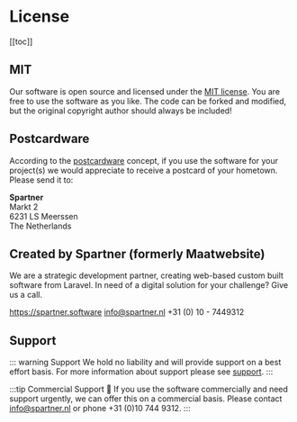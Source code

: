 # License

[[toc]]

## MIT
Our software is open source and licensed under the [MIT license](https://choosealicense.com/licenses/mit/). You are free to use the software as you like. The code can be forked and modified, but the original copyright author should always be included!

## Postcardware
According to the [postcardware](https://en.wikipedia.org/wiki/Postcardware) concept, if you use the software for your project(s) we would appreciate to receive a postcard of your hometown. Please send it to:

**Spartner**  
Markt 2  
6231 LS Meerssen  
The Netherlands  

## Created by Spartner (formerly Maatwebsite)

We are a strategic development partner, creating web-based custom built software from Laravel. In need of a digital solution for your challenge? Give us a call. 

https://spartner.software 
info@spartner.nl 
+31 (0) 10 - 7449312 

## Support

::: warning Support
We hold no liability and will provide support on a best effort basis. For more information about support please see [support](https://docs.laravel-excel.com/3.1/getting-started/support.html).
:::

:::tip Commercial Support
:rocket: If you use the software commercially and need support urgently, we can offer this on a commercial basis. Please contact <info@spartner.nl> or phone +31 (0)10 744 9312.
::: 

